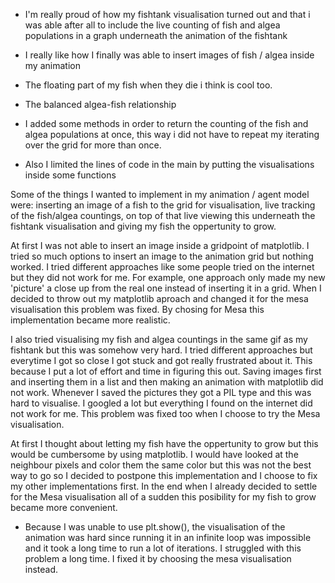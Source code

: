 <!-- things i like/proud of -->
- I'm  really proud of how my fishtank visualisation turned out and that i was able after all to include the live counting of fish and algea populations in a graph underneath the animation of the fishtank

- I really like how I finally was able to insert images of fish / algea inside my animation

- The floating part of my fish when they die i think is cool too.

- The balanced algea-fish relationship



<!-- how i cleaned up some parts -->
- I added some methods in order to return the counting of the fish and algea populations at once, this way i did not have to repeat my iterating over the grid for more than once.

- Also I limited the lines of code in the main by putting the visualisations inside some functions



<!-- biggest decisions -->
Some of the things I wanted to implement in my animation / agent model were: inserting an image of a fish to the grid for visualisation, live tracking of the fish/algea countings, on top of that live viewing this underneath the fishtank visualisation and giving my fish the oppertunity to grow.

At first I was not able to insert an image inside a gridpoint of matplotlib. I tried so much options to insert an image to the animation grid but nothing worked. I tried different approaches like some people tried on the internet but they did not work for me. For example, one approach only made my new 'picture' a close up from the real one instead of inserting it in a grid. When I decided to throw out my matplotlib aproach and changed it for the mesa visualisation this problem was fixed. By chosing for Mesa this implementation became more realistic.

I also tried visualising my fish and algea countings in the same gif as my fishtank but this was somehow very hard. I tried different approaches but everytime I got so close I got stuck and got really frustrated about it. This because I put a lot of effort and time in figuring this out. Saving images first and inserting them in a list and then making an animation with matplotlib did not work. Whenever I saved the pictures they got a PIL type and this was hard to visualise. I googled a lot but everything I found on the internet did not work for me. This problem was fixed too when I choose to try the Mesa visualisation.

At first I thought about letting my fish have the oppertunity to grow but this would be cumbersome by using matplotlib. I would have looked at the neighbour pixels and color them the same color but this was not the best way to go so I decided to postpone this implementation and I choose to fix my other implementations first. In the end when I already decided to settle for the Mesa visualisation all of a sudden this posibility for my fish to grow became more convenient.


<!-- hard life of having windows 10 -->
- Because I was unable to use plt.show(), the visualisation of the animation was hard since running it in an infinite loop was impossible and it took a long time to run a lot of iterations. I struggled with this problem a long time. I fixed it by choosing the mesa visualisation instead.